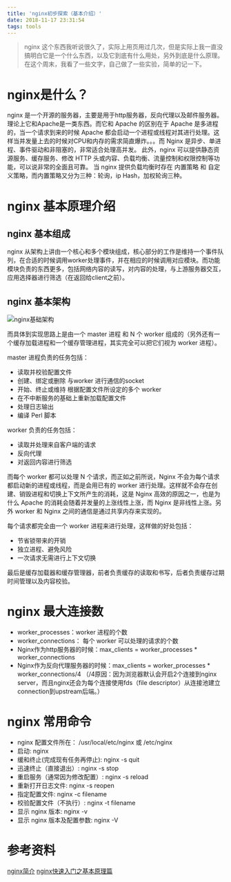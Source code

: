 ```yaml
---
title: 'nginx初步探索（基本介绍）'
date: 2018-11-17 23:31:54
tags: tools
---
```

> nginx 这个东西我听说很久了，实际上用页用过几次，但是实际上我一直没搞明白它是一个什么东西，以及它到底有什么用处，另外到底是什么原理。在这个周末，我看了一些文字，自己做了一些实验，简单的记一下。

# nginx是什么？
nginx 是一个开源的服务器，主要是用于http服务器，反向代理以及邮件服务器。理论上它和Apache是一类东西。而它和 Apache 的区别在于 Apache 是多进程的，当一个请求到来的时候 Apache 都会启动一个进程或线程对其进行处理。这样当并发量上去的时候对CPU和内存的需求简直爆炸。。。而 Nginx 是异步、单进程、事件驱动和非阻塞的，非常适合处理高并发。
此外，nginx 可以提供静态资源服务、缓存服务、修改 HTTP 头或内容、负载均衡、流量控制和权限控制等功能，可以说非常的全面且可靠。
当 nginx 提供负载均衡时存在 内置策略 和 自定义策略，而内置策略又分为三种：轮询，ip Hash，加权轮询三种。

# nginx 基本原理介绍
## nginx 基本组成
nginx 从架构上讲由一个核心和多个模块组成，核心部分的工作是维持一个事件队列，在合适的时候调用worker处理事件，并在相应的时候调用对应模块。而功能模块负责的东西更多，包括网络内容的读写，对内容的处理，与上游服务器交互，应用选择器进行筛选（在返回给client之前）。

## nginx 基本架构

![nginx基础架构](http://www.aosabook.org/images/nginx/architecture.png)

而具体到实现思路上是由一个 master 进程 和 N 个 worker 组成的（另外还有一个缓存加载进程和一个缓存管理进程，其实完全可以把它们视为 worker 进程）。

master 进程负责的任务包括：
- 读取并校验配置文件
- 创建、绑定或删除 与worker 进行通信的socket
- 开始、终止或维持 根据配置文件所设定的多个 worker
- 在不中断服务的基础上重新加载配置文件
- 处理日志输出
- 编译 Perl 脚本

worker 负责的任务包括：
- 读取并处理来自客户端的请求
- 反向代理
- 对返回内容进行筛选

而每个 worker 都可以处理 N 个请求，而正如之前所说，Nginx 不会为每个请求都启动新的进程或线程，而是会用已有的 worker 进行处理。这样就不会存在创建、销毁进程和切换上下文所产生的消耗，这是 Nginx 高效的原因之一，也是为什么 Apache 的消耗会随着并发量的上涨线性上涨，而 Nginx 是非线性上涨。另外 worker 和 Nginx 之间的通信是通过共享内存来实现的。

每个请求都完全由一个 worker 进程来进行处理，这样做的好处包括：
- 节省锁带来的开销
- 独立进程、避免风险
- 一次请求无需进行上下文切换

最后是缓存加载器和缓存管理器，前者负责缓存的读取和书写，后者负责缓存过期时间管理以及内容校验。

# nginx 最大连接数
- worker_processes：worker 进程的个数
- worker_connections： 每个 worker 可以处理的请求的个数
- Nginx作为http服务器的时候：max_clients = worker_processes * worker_connections
- Nginx作为反向代理服务器的时候：max_clients = worker_processes * worker_connections/4 （/4原因：因为浏览器默认会开启2个连接到nginx server，而且nginx还会为每个连接使用fds（file descriptor）从连接池建立connection到upstream后端。）

# nginx 常用命令
- nginx 配置文件所在：  /usr/local/etc/nginx 或 /etc/nginx
- 启动: nginx
- 缓和终止(完成现有任务再停止): nginx -s quit
- 迅速终止（直接退出）:  nginx -s stop
- 重启服务（通常因为修改配置）: nginx -s reload
- 重新打开日志文件: nginx -s reopen
- 指定配置文件: nginx -c filename
- 校验配置文件（不执行）: nginx -t filename
- 显示 nginx 版本: nginx -v
- 显示 nginx 版本及配置参数: nginx -V

# 参考资料
[nginx简介](http://www.aosabook.org/en/nginx.html)
[nginx快速入门之基本原理篇](https://zhuanlan.zhihu.com/p/31196264)
